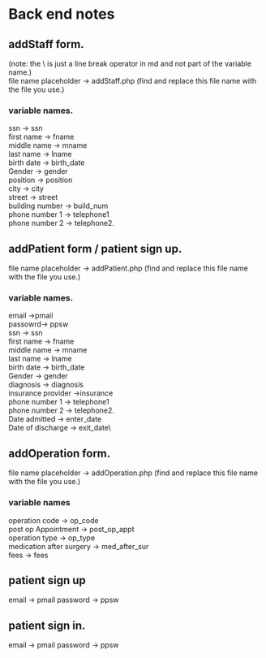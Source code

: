 # Back end notes
## addStaff form.
(note: the \ is just a line break operator in md and not part of the variable name.)\
file name placeholder -> addStaff.php
(find and replace this file name with the file you use.)

### variable names.
ssn -> ssn\
first name -> fname\
middle name -> mname\
last name -> lname\
birth date -> birth_date\
Gender -> gender\
position -> position\
city -> city\
street -> street\
building number -> build_num\
phone number 1 -> telephone1\
phone number 2 -> telephone2.

## addPatient form / patient sign up.

file name placeholder -> addPatient.php
(find and replace this file name with the file you use.)

### variable names.

email ->pmail\
passowrd-> ppsw\
ssn -> ssn\
first name -> fname\
middle name -> mname\
last name -> lname\
birth date -> birth_date\
Gender -> gender\
diagnosis -> diagnosis\
insurance provider ->insurance\
phone number 1 -> telephone1\
phone number 2 -> telephone2.\
Date admitted -> enter_date\
Date of discharge -> exit_date\

## addOperation form.
file name placeholder -> addOperation.php
(find and replace this file name with the file you use.)

### variable names

operation code -> op_code\
post op Appointment -> post_op_appt\
operation type -> op_type\
medication after surgery -> med_after_sur\
fees -> fees
## patient sign up
email -> pmail
password -> ppsw

## patient sign in.
email -> pmail
password -> ppsw

